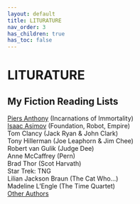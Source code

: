 ```yaml
---
layout: default
title: LITURATURE
nav_order: 3
has_children: true
has_toc: false
---
```

# LITURATURE

## My Fiction Reading Lists
[Piers Anthony](reading_lists/piers_anthony) (Incarnations of Immortality)  
[Isaac Asimov](reading_lists/isaac_asimov) (Foundation, Robot, Empire)  
Tom Clancy (Jack Ryan & John Clark)  
Tony Hillerman (Joe Leaphorn & Jim Chee)  
Robert van Gulik (Judge Dee)  
Anne McCaffrey (Pern)  
Brad Thor (Scot Harvath)  
Star Trek: TNG  
Lilian Jackson Braun (The Cat Who…)  
Madeline L’Engle (The Time Quartet)  
[Other Authors](reading_lists/other_authors)